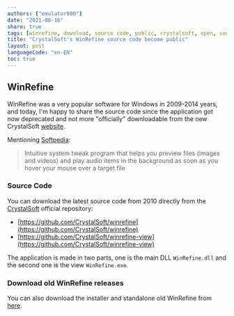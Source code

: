 ```yaml
---
authors: ["emulator000"]
date: "2021-08-16"
share: true
tags: [winrefine, download, source code, public, crystalsoft, open, source]
title: "CrystalSoft's WinRefine source code become public"
layout: post
languageCode: "en-EN"
toc: true
---
```


## WinRefine

WinRefine was a very popular software for Windows in 2009-2014 years, and today, I'm happy to share the source code since the application got now deprecated and not more "officially" downloadable from the new CrystalSoft [website](https://www.crystalsoft.it/).

Mentioning [Softpedia](https://www.softpedia.com/get/Tweak/System-Tweak/WinRefine.shtml):
> Intuitive system tweak program that helps you preview files (images and videos) and play audio items in the background as soon as you hover your mouse over a target file

### Source Code

You can download the latest source code from 2010 directly from the [CrystalSoft](https://github.com/CrystalSoft) official repository:
- [https://github.com/CrystalSoft/winrefine](https://github.com/CrystalSoft/winrefine)
- [https://github.com/CrystalSoft/winrefine-view](https://github.com/CrystalSoft/winrefine-view)

The application is made in two parts, one is the main DLL `WinRefine.dll` and the second one is the view `WinRefine.exe`.


### Download old WinRefine releases

You can also download the installer and standalone old WinRefine from [here](https://github.com/CrystalSoft/winrefine/releases).
